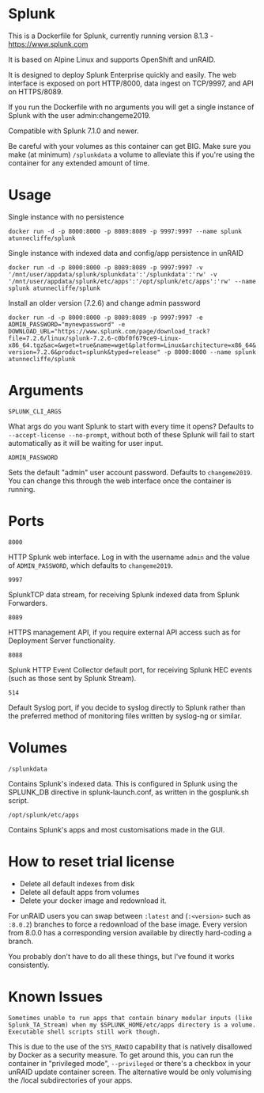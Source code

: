 # Splunk 
This is a Dockerfile for Splunk, currently running version 8.1.3 - https://www.splunk.com

It is based on Alpine Linux and supports OpenShift and unRAID.

It is designed to deploy Splunk Enterprise quickly and easily. The web interface is exposed on port HTTP/8000, data ingest on TCP/9997, and API on HTTPS/8089. 

If you run the Dockerfile with no arguments you will get a single instance of Splunk with the user admin:changeme2019. 

Compatible with Splunk 7.1.0 and newer. 

Be careful with your volumes as this container can get BIG. Make sure you make (at minimum) `/splunkdata` a volume to alleviate this if you're using the container for any extended amount of time.

# Usage
Single instance with no persistence 

`docker run -d -p 8000:8000 -p 8089:8089 -p 9997:9997 --name splunk atunnecliffe/splunk`

Single instance with indexed data and config/app persistence in unRAID

`docker run -d -p 8000:8000 -p 8089:8089 -p 9997:9997 -v '/mnt/user/appdata/splunk/splunkdata':'/splunkdata':'rw' -v '/mnt/user/appdata/splunk/etc/apps':'/opt/splunk/etc/apps':'rw' --name splunk atunnecliffe/splunk`

Install an older version (7.2.6) and change admin password

`docker run -d -p 8000:8000 -p 8089:8089 -p 9997:9997 -e ADMIN_PASSWORD="mynewpassword" -e DOWNLOAD_URL="https://www.splunk.com/page/download_track?file=7.2.6/linux/splunk-7.2.6-c0bf0f679ce9-Linux-x86_64.tgz&ac=&wget=true&name=wget&platform=Linux&architecture=x86_64&version=7.2.6&product=splunk&typed=release" -p 8000:8000 --name splunk atunnecliffe/splunk`

# Arguments

`SPLUNK_CLI_ARGS` 

What args do you want Splunk to start with every time it opens? Defaults to `--accept-license --no-prompt`, without both of these Splunk will fail to start automatically as it will be waiting for user input. 

`ADMIN_PASSWORD` 

Sets the default "admin" user account password. Defaults to `changeme2019`. You can change this through the web interface once the container is running. 

# Ports

`8000`

HTTP Splunk web interface. Log in with the username `admin` and the value of `ADMIN_PASSWORD`, which defaults to `changeme2019`. 

`9997`

SplunkTCP data stream, for receiving Splunk indexed data from Splunk Forwarders.

`8089`

HTTPS management API, if you require external API access such as for Deployment Server functionality. 

`8088`

Splunk HTTP Event Collector default port, for receiving Splunk HEC events (such as those sent by Splunk Stream).

`514`

Default Syslog port, if you decide to syslog directly to Splunk rather than the preferred method of monitoring files written by syslog-ng or similar. 

# Volumes

`/splunkdata`

Contains Splunk's indexed data. This is configured in Splunk using the SPLUNK_DB directive in splunk-launch.conf, as written in the gosplunk.sh script.

`/opt/splunk/etc/apps`

Contains Splunk's apps and most customisations made in the GUI.  

# How to reset trial license

* Delete all default indexes from disk
* Delete all default apps from volumes
* Delete your docker image and redownload it. 

For unRAID users you can swap between `:latest` and (`:<version>` such as `:8.0.2`) branches to force a redownload of the base image. Every version from 8.0.0 has a corresponding version available by directly hard-coding a branch. 

You probably don't have to do all these things, but I've found it works consistently. 

# Known Issues

`Sometimes unable to run apps that contain binary modular inputs (like Splunk_TA_Stream) when my $SPLUNK_HOME/etc/apps directory is a volume. Executable shell scripts still work though.`

This is due to the use of the `SYS_RAWIO` capability that is natively disallowed by Docker as a security measure. To get around this, you can run the container in "privileged mode", `--privileged` or there's a checkbox in your unRAID update container screen. The alternative would be only volumising the /local subdirectories of your apps.
